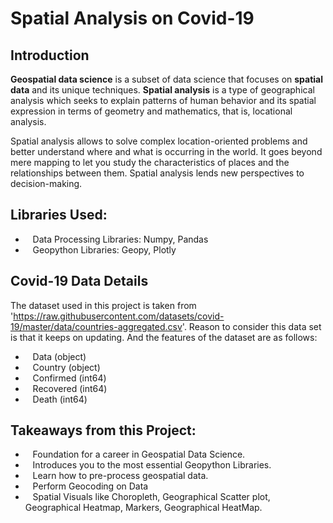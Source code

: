 # **Spatial Analysis on Covid-19**

## **Introduction**
**Geospatial data science** is a subset of data science that focuses on **spatial data** and its unique techniques. **Spatial analysis** is a type of geographical analysis which seeks to explain patterns of human behavior and its spatial expression in terms of geometry and mathematics, that is, locational analysis.

Spatial analysis allows to solve complex location-oriented problems and better understand where and what is occurring in the world. It goes beyond mere mapping to let you study the characteristics of places and the relationships between them. Spatial analysis lends new perspectives to  decision-making.

## **Libraries Used:** 
* &nbsp;&nbsp;&nbsp;Data Processing Libraries: Numpy, Pandas
* &nbsp;&nbsp;&nbsp;Geopython Libraries: Geopy, Plotly

## **Covid-19 Data Details**
The dataset used in this project is taken from 'https://raw.githubusercontent.com/datasets/covid-19/master/data/countries-aggregated.csv'.
Reason to consider this data set is that it keeps on updating. And the features of the dataset are as follows:
* &nbsp;&nbsp;&nbsp;Data (object)
* &nbsp;&nbsp;&nbsp;Country (object)
* &nbsp;&nbsp;&nbsp;Confirmed (int64)
* &nbsp;&nbsp;&nbsp;Recovered (int64)
* &nbsp;&nbsp;&nbsp;Death (int64)

## **Takeaways from this Project:**
* &nbsp;&nbsp;&nbsp;Foundation for a career in Geospatial Data Science.
* &nbsp;&nbsp;&nbsp;Introduces you to the most essential Geopython Libraries.
* &nbsp;&nbsp;&nbsp;Learn how to pre-process geospatial data.
* &nbsp;&nbsp;&nbsp;Perform Geocoding on Data
* &nbsp;&nbsp;&nbsp;Spatial Visuals like Choropleth, Geographical Scatter plot, Geographical Heatmap, Markers, Geographical HeatMap.
